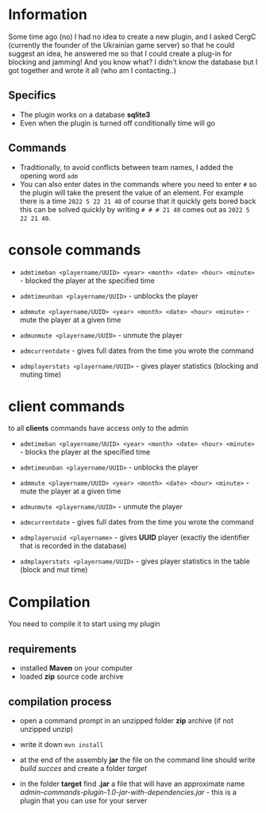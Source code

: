 # Information
Some time ago (no) I had no idea to create a new plugin, and I asked CergC (currently the founder of the Ukrainian game server)
so that he could suggest an idea, he answered me so that I could create a plug-in for blocking and jamming!
And you know what? I didn't know the database but I got together and wrote it all (who am I contacting..)
## Specifics
- The plugin works on a database **sqlite3**
- Even when the plugin is turned off conditionally time will go

## Commands
- Traditionally, to avoid conflicts between team names, I added the opening word ``adm``
- You can also enter dates in the commands where you need to enter ``#`` so the plugin will take the present
the value of an element. For example there is a time ``2022 5 22 21 40`` of course that it quickly gets bored back this can be solved quickly by writing ``# # # 21 40`` comes out as ``2022 5 22 21 40``.

# console commands
- ``admtimeban <playername/UUID> <year> <month> <date> <hour> <minute>`` - blocked the player at the 
specified time

- ``admtimeunban <playername/UUID>`` - unblocks the player
- ``admmute <playername/UUID> <year> <month> <date> <hour> <minute>`` - mute the player at a given time
- ``admunmute <playername/UUID>`` - unmute the player
- ``admcurrentdate`` - gives full dates from the time you wrote the command
- ``admplayerstats <playername/UUID>`` - gives player statistics (blocking and muting time)

# client commands
to all **clients** commands have access only to the admin
- ``admtimeban <playername/UUID> <year> <month> <date> <hour> <minute>`` - blocks the player 
at the specified time

- ``admtimeunban <playername/UUID>`` - unblocks the player
- ``admmute <playername/UUID> <year> <month> <date> <hour> <minute>`` - mute the player at a given time
- ``admunmute <playername/UUID>`` - unmute the player
- ``admcurrentdate`` - gives full dates from the time you wrote the command
- ``admplayeruuid <playername>`` - gives **UUID** player 
(exactly the identifier that is recorded in the database)

- ``admplayerstats <playername/UUID>`` - gives player statistics in the table (block and mut time)

# Compilation
You need to compile it to start using my plugin

## requirements
- installed **Maven** on your computer
- loaded **zip** source code archive

## compilation process
- open a command prompt in an unzipped folder **zip** archive (if not unzipped unzip)
- write it down ``mvn install``
- at the end of the assembly **jar** the file on the command line should write 
*build succes* and create a folder *target*

- in the folder **target** find **.jar** a file that will have an approximate name 
*admin-commands-plugin-1.0-jar-with-dependencies.jar* - this is a plugin that you can use for your server
